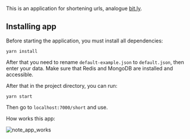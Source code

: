This is an application for shortening urls, analogue [bit.ly](https://bit.ly). 

## Installing app

Before starting the application, you must install all dependencies:

`yarn install`

After that you need to rename `default-example.json` to `default.json`, then enter your data. Make sure that Redis and MongoDB are installed and accessible.

After that in the project directory, you can run:

`yarn start`

Then go to `localhost:7000/short` and use.

How works this app:

![note_app_works](https://github.com/alexsad95/short_url/blob/main/public/working_app.gif)